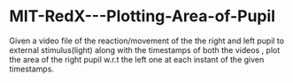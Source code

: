 # MIT-RedX---Plotting-Area-of-Pupil
Given a video file of the reaction/movement of the the right and left pupil to external  stimulus(light) along with the timestamps of both the videos , plot the area of the right pupil w.r.t  the left one at each instant of the given timestamps.
